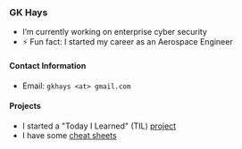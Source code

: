 ### GK Hays
- I’m currently working on enterprise cyber security
- ⚡ Fun fact: I started my career as an Aerospace Engineer

#### Contact Information
- Email: `gkhays <at> gmail.com`

#### Projects
- I started a "Today I Learned" (TIL) [project](https://github.com/gkhays/til)
- I have some [cheat sheets](https://github.com/gkhays/cheatsheets)

<!--
**gkhays/gkhays** is a ✨ _special_ ✨ repository because its `README.md` (this file) appears on your GitHub profile.
-->

